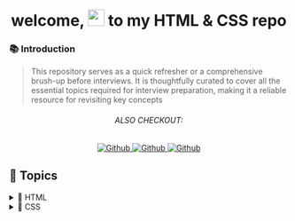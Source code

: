 <h1 align="center"> welcome, <img src="https://media.giphy.com/media/hvRJCLFzcasrR4ia7z/giphy.gif" width="30px"/> to my HTML & CSS repo </h1>

### 📚 Introduction

> This repository serves as a quick refresher or a comprehensive brush-up before interviews. It is thoughtfully curated to cover all the essential topics required for interview preparation, making it a reliable resource for revisiting key concepts

<h6 align="center">ALSO CHECKOUT: </h6>

<p align="center">
  <a href=""  align="left" alt="Github" title="github">
     <img src="https://img.shields.io/badge/Complete--HTML--CSS-D2B48C?style=for-the-badge&logo=github&logoColor=white" alt="Github"/>
  </a>
  <a href="https://github.com/Developer-RONNIE/JS-Tutorial"  align="left" alt="Github" title="github">
     <img src="https://img.shields.io/badge/Complete--JavaScript--Tutorial-blue?style=for-the-badge&logo=github&logoColor=white" alt="Github"/>
  </a>
  <a href=""  align="left" alt="Github" title="github">
     <img src="https://img.shields.io/badge/Complete--React--Tutorial-D2B48C?style=for-the-badge&logo=github&logoColor=white" alt="Github"/>
  </a>
  
</p>

## <a name="snippets"> 📃 Topics  </a>

<details>
<summary>&#x1F4C4; HTML</summary>
<ul>
  <li>
    <a href="https://github.com/Developer-RONNIE/html-css/blob/main/1-HTML/level-1.md" target="_blank">Level 1</a>
    <details>
      <summary>Content</summary>
      <ul> 
        <li> What is HTML?</li>
        <li> What is HTML5?</li>
        <li> Text/code Editor vs Word processor</li>
        <li> Recommended text editors</li>
        <li> Recommended code editor extensions</li>
        <li> EMMET HTML</li>
        <li> Some common Emmet Shortcuts</li>
        <li> First HTML File</li>
        <li> Basic HTML Page</li>
        <li> Comments in HTML</li>
        <li> HTML is NOT case sensitive</li>
      </ul>
    </details>
  </li>
  <li>
        <a href="https://github.com/Developer-RONNIE/html-css/blob/main/1-HTML/level-2.md" target="_blank">Level 2</a>
        <details>
          <summary>Content</summary>
          <ul>
            <li> Basic terminology</li>
            <li> Some Frequently Used Tags</li>
            <li>Attributes examples</li>
          </ul>
        </details>
      </li>
      <li>
    <a href="https://github.com/Developer-RONNIE/html-css/blob/main/1-HTML/level-3.md" target="_blank">Level 3</a>
    <details>
      <summary>Content</summary>
      <ul>
        <li> Page Layout Techniques</li>
        <li> Inside Main Tag </li>
        <li> Revisiting Anchor Tag </li>
        <li> Revisiting Image Tag </li>
        <li> Div Tag </li>
        <li> List : Div Tags </li>
        <li> Span Tag </li>
        <li> List : Span Tags</li>
      </ul>
    </details>
  </li>
  <li>
    <a href="https://github.com/Developer-RONNIE/html-css/blob/main/1-HTML/level-4.md" target="_blank">Level 4</a>
    <details>
      <summary>Content</summary>
          <ul>
            <li> List in HTML </li>
            <li> Tables in HTML </li>
            <li> Caption in Tables </li>
            <li> colspan attribute </li>
            <li> Form in HTML </li>
            <li> Action in Form </li>
            <li> Form Element : Input</li>
          </ul>
        </details>
      </li>
      <li>
        <a href="https://github.com/Developer-RONNIE/html-css/blob/main/1-HTML/level-5.md" target="_blank">Level 5</a>
        <details>
          <summary>Content</summary>
      <ul>
        <li> Label</li>
        <li> Class & Id </li>
        <li> Checkbox </li>
        <li> Textarea </li>
        <li> Select </li>
        <li> iframe Tag </li>
        <li> Video Tag </li>
      </ul>
    </details>
  </li>
  <li>
    <a href="https://github.com/Developer-RONNIE/html-css/blob/main/1-HTML/level-6-summary.md" target="_blank">Level 6</a>
    <details>
      <summary>Content</summary>
      <ul>
        <li> HTML tags for text</li>
        <li> HTML tags for lists</li>
        <li> HTML tags for tables</li>
        <li> HTML tags for forms</li>
        <li> HTML tags for images</li>
        <li> HTML tags for scripts</li>
        <li> HTML tags for meta tags</li>
        <li> HTML tags for media</li>
        <li> HTML5 attributes</li>
        <li> HTML5 tags</li>
        <li> ID and Class</li>
        <li> Grouping</li>
        <li> CSS shortcuts</li>
      </ul>
    </details>
  </li>
</ul>
</details>

<details>
<summary>&#x1F4C4; CSS</summary>
<ul>
  <li>
    <a href="https://github.com/Developer-RONNIE/html-css/blob/main/2-CSS/1-notes/level-1.md" target="_blank">Level 1</a>
    <details>
      <summary>Content</summary>
      <ul> 
        <li> What is CSS? </li>
        <li> Basic Syntax</li>
        <li> Including Style</li>
        <li> Color Property</li>
        <li> Background Color Property</li>
        <li> Color Systems</li>
        <li> Selectors</li>
        <li> Practice Set 1</li>
        <li> Text Properties</li>
        <li> Units in CSS</li>
        <li> Text Properties</li>
        <li> Practice Set 2</li>
      </ul>
    </details>
  </li>
  <li>
        <a href="https://github.com/Developer-RONNIE/html-css/blob/main/2-CSS/1-notes/level-2.md" target="_blank">Level 2</a>
        <details>
          <summary>Content</summary>
          <ul>
            <li> Box Model in CSS</li>
            <li> Height</li>
            <li> Width</li>
            <li> Border</li>
            <li> Padding</li>
            <li> Margin</li>
            <li> Practice Set 3</li>
            <li> Display Property</li>
            <li> Visibility</li>
            <li> Alpha Channel</li>
            <li> Practice Set 4</li>
          </ul>
        </details>
      </li>
      <li>
    <a href="https://github.com/Developer-RONNIE/html-css/blob/main/2-CSS/1-notes/level-3.md" target="_blank">Level 3</a>
    <details>
      <summary>Content</summary>
      <ul>
        <li> Units in CSS</li>
        <li> Percentage (%) </li>
        <li> Em & Rem (Root Em)</li>
        <li> Others</li>
        <li> Position</li>
        <li> z-index </li>
        <li> Background Image</li>
        <li> Background Size </li>
        <li> Practice Set 5</li>
      </ul>
    </details>
  </li>
  <li>
    <a href="https://github.com/Developer-RONNIE/html-css/blob/main/2-CSS/1-notes/level-4.md" target="_blank">Level 4</a>
    <details>
      <summary>Content</summary>
          <ul>
            <li> Flexbox </li>
            <li> The Flex Model</li>
            <li> Flexbox Direction</li>
            <li> Flex Properties for Flex Item</li>
            <li> Flex Properties for Flex Container</li>
            <li> Practice Set 6</li>
            <li> Media Queries </li>
            <li> Practice Set 7</li>
          </ul>
        </details>
      </li>
      <li>
        <a href="https://github.com/Developer-RONNIE/html-css/blob/main/2-CSS/1-notes/level-5.md" target="_blank">Level 5</a>
        <details>
          <summary>Content</summary>
      <ul>
        <li> Transitions</li>
        <li> Transition Shorthand </li>
        <li> CSS Transform</li>
        <li> Animation</li>
        <li> Animation Properties</li>
        <li> Animation Shorthand</li>
        <li> % in Animation</li>
        <li> Practice Set 8</li>
      </ul>
    </details>
  </li>
  <li>
    <a href="https://github.com/Developer-RONNIE/html-css/tree/main/2-CSS/2-projects/" target="_blank">Level 6</a>
    <details>
      <summary>Content</summary>
      <ul>
        <li> [starter coding pack](https://github.com/Developer-RONNIE/html-css/tree/main/2-CSS/2-projects/starter) </li>
      </ul>
    </details>
  </li>
</ul>
</details>